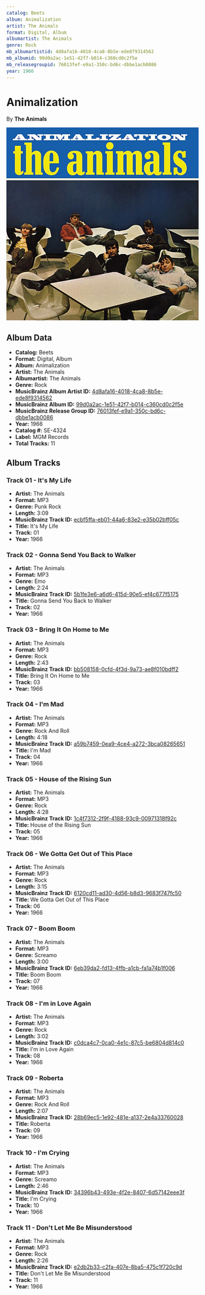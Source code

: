 ```yaml
---
catalog: Beets
album: Animalization
artist: The Animals
format: Digital, Album
albumartist: The Animals
genre: Rock
mb_albumartistid: 4d8afa16-4018-4ca8-8b5e-ede8f9314562
mb_albumid: 99d0a2ac-1e51-42f7-b014-c360cd0c2f5e
mb_releasegroupid: 76013fef-e9a1-350c-bd6c-dbbe1acb0086
year: 1966
---
```


# Animalization

By **The Animals**

![](../../assets/beetscovers/The_Animals-Animalization.jpg)

## Album Data

- **Catalog:** Beets
- **Format:** Digital, Album
- **Album:** Animalization
- **Artist:** The Animals
- **Albumartist:** The Animals
- **Genre:** Rock
- **MusicBrainz Album Artist ID:** [4d8afa16-4018-4ca8-8b5e-ede8f9314562](https://musicbrainz.org/artist/4d8afa16-4018-4ca8-8b5e-ede8f9314562)
- **MusicBrainz Album ID:** [99d0a2ac-1e51-42f7-b014-c360cd0c2f5e](https://musicbrainz.org/release/99d0a2ac-1e51-42f7-b014-c360cd0c2f5e)
- **MusicBrainz Release Group ID:** [76013fef-e9a1-350c-bd6c-dbbe1acb0086](https://musicbrainz.org/release-group/76013fef-e9a1-350c-bd6c-dbbe1acb0086)
- **Year:** 1966
- **Catalog #:** SE-4324
- **Label:** MGM Records
- **Total Tracks:** 11

## Album Tracks

### Track 01 - It's My Life

- **Artist:** The Animals
- **Format:** MP3
- **Genre:** Punk Rock
- **Length:** 3:09
- **MusicBrainz Track ID:** [ecbf5ffa-eb01-44a6-83e2-e35b02bff05c](https://musicbrainz.org/recording/ecbf5ffa-eb01-44a6-83e2-e35b02bff05c)
- **Title:** It's My Life
- **Track:** 01
- **Year:** 1966

### Track 02 - Gonna Send You Back to Walker

- **Artist:** The Animals
- **Format:** MP3
- **Genre:** Emo
- **Length:** 2:24
- **MusicBrainz Track ID:** [5b1fe3e6-a6d6-415d-90e5-ef4c677f5175](https://musicbrainz.org/recording/5b1fe3e6-a6d6-415d-90e5-ef4c677f5175)
- **Title:** Gonna Send You Back to Walker
- **Track:** 02
- **Year:** 1966

### Track 03 - Bring It On Home to Me

- **Artist:** The Animals
- **Format:** MP3
- **Genre:** Rock
- **Length:** 2:43
- **MusicBrainz Track ID:** [bb508158-0cfd-4f3d-9a73-ae8f010bdff2](https://musicbrainz.org/recording/bb508158-0cfd-4f3d-9a73-ae8f010bdff2)
- **Title:** Bring It On Home to Me
- **Track:** 03
- **Year:** 1966

### Track 04 - I'm Mad

- **Artist:** The Animals
- **Format:** MP3
- **Genre:** Rock And Roll
- **Length:** 4:18
- **MusicBrainz Track ID:** [a59b7459-0ea9-4ce4-a272-3bca08265651](https://musicbrainz.org/recording/a59b7459-0ea9-4ce4-a272-3bca08265651)
- **Title:** I'm Mad
- **Track:** 04
- **Year:** 1966

### Track 05 - House of the Rising Sun

- **Artist:** The Animals
- **Format:** MP3
- **Genre:** Rock
- **Length:** 4:28
- **MusicBrainz Track ID:** [1c4f7312-2f9f-4188-93c9-00971318f92c](https://musicbrainz.org/recording/1c4f7312-2f9f-4188-93c9-00971318f92c)
- **Title:** House of the Rising Sun
- **Track:** 05
- **Year:** 1966

### Track 06 - We Gotta Get Out of This Place

- **Artist:** The Animals
- **Format:** MP3
- **Genre:** Rock
- **Length:** 3:15
- **MusicBrainz Track ID:** [6120cd11-ad30-4d56-b8d3-9683f747fc50](https://musicbrainz.org/recording/6120cd11-ad30-4d56-b8d3-9683f747fc50)
- **Title:** We Gotta Get Out of This Place
- **Track:** 06
- **Year:** 1966

### Track 07 - Boom Boom

- **Artist:** The Animals
- **Format:** MP3
- **Genre:** Screamo
- **Length:** 3:00
- **MusicBrainz Track ID:** [6eb39da2-fd13-4ffb-a1cb-fa1a74b1f006](https://musicbrainz.org/recording/6eb39da2-fd13-4ffb-a1cb-fa1a74b1f006)
- **Title:** Boom Boom
- **Track:** 07
- **Year:** 1966

### Track 08 - I'm in Love Again

- **Artist:** The Animals
- **Format:** MP3
- **Genre:** Rock
- **Length:** 3:02
- **MusicBrainz Track ID:** [c0dca4c7-0ca0-4e1c-87c5-be6804d814c0](https://musicbrainz.org/recording/c0dca4c7-0ca0-4e1c-87c5-be6804d814c0)
- **Title:** I'm in Love Again
- **Track:** 08
- **Year:** 1966

### Track 09 - Roberta

- **Artist:** The Animals
- **Format:** MP3
- **Genre:** Rock And Roll
- **Length:** 2:07
- **MusicBrainz Track ID:** [28b69ec5-1e92-481e-a137-2e4a33760028](https://musicbrainz.org/recording/28b69ec5-1e92-481e-a137-2e4a33760028)
- **Title:** Roberta
- **Track:** 09
- **Year:** 1966

### Track 10 - I'm Crying

- **Artist:** The Animals
- **Format:** MP3
- **Genre:** Screamo
- **Length:** 2:46
- **MusicBrainz Track ID:** [34396b43-493e-4f2e-8407-6d57142eee3f](https://musicbrainz.org/recording/34396b43-493e-4f2e-8407-6d57142eee3f)
- **Title:** I'm Crying
- **Track:** 10
- **Year:** 1966

### Track 11 - Don't Let Me Be Misunderstood

- **Artist:** The Animals
- **Format:** MP3
- **Genre:** Rock
- **Length:** 2:26
- **MusicBrainz Track ID:** [e2db2b33-c2fa-407e-8ba5-475c1f720c9d](https://musicbrainz.org/recording/e2db2b33-c2fa-407e-8ba5-475c1f720c9d)
- **Title:** Don't Let Me Be Misunderstood
- **Track:** 11
- **Year:** 1966

